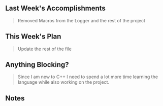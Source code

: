 ## Last Week's Accomplishments
 
> Removed Macros from the Logger and the rest of the project

## This Week's Plan

> Update the rest of the file
> 

## Anything Blocking?

> Since I am new to C++ I need to spend a lot more time learning the language while also working on the project.

## Notes

> 
